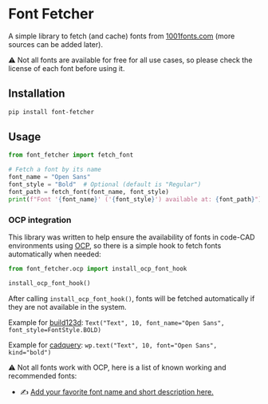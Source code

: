 # Font Fetcher

A simple library to fetch (and cache) fonts from [1001fonts.com](https://www.1001fonts.com/) (more sources can be added
later).

⚠️ Not all fonts are available for free for all use cases, so please check the license of each font before using it.

## Installation

```bash
pip install font-fetcher
```

## Usage

```python
from font_fetcher import fetch_font

# Fetch a font by its name
font_name = "Open Sans"
font_style = "Bold"  # Optional (default is "Regular")
font_path = fetch_font(font_name, font_style)
print(f"Font '{font_name}' ('{font_style}') available at: {font_path}")
```

### OCP integration

This library was written to help ensure the availability of fonts in code-CAD environments
using [OCP](https://github.com/CadQuery/OCP), so there is a simple hook to fetch fonts automatically when needed:

```python
from font_fetcher.ocp import install_ocp_font_hook

install_ocp_font_hook()
```

After calling `install_ocp_font_hook()`, fonts will be fetched automatically if they are not available in the system.

Example for [build123d](https://github.com/gumyr/build123d):
`Text("Text", 10, font_name="Open Sans", font_style=FontStyle.BOLD)`

Example for [cadquery](https://github.com/gumyr/build123d): `wp.text("Text", 10, font="Open Sans", kind="bold")`

⚠️ Not all fonts work with OCP, here is a list of known working and recommended fonts:

- ✍️ [Add your favorite font name and short description here.](https://github.com/yeicor/font-fetcher/fork)

